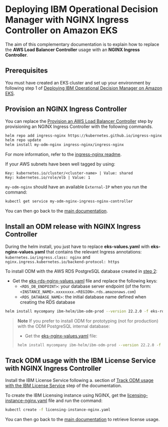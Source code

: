 # Deploying IBM Operational Decision Manager with NGINX Ingress Controller on Amazon EKS

The aim of this complementary documentation is to explain how to replace the **AWS Load Balancer Controller** usage with an **NGINX Ingress Controller**.

## Prerequisites

You must have created an EKS cluster and set up your environment by following step 1 of [Deploying IBM Operational Decision Manager on Amazon EKS](README.md#1-prepare-your-environment-20-min).

## Provision an NGINX Ingress Controller

You can replace the [Provision an AWS Load Balancer Controller](README.md#d-provision-an-aws-load-balancer-controller) step by provisioning an NGINX Ingress Controller with the following commands.

```bash
helm repo add ingress-nginx https://kubernetes.github.io/ingress-nginx
helm repo update
helm install my-odm-nginx ingress-nginx/ingress-nginx
```

For more information, refer to the [ingress-nginx readme](https://github.com/kubernetes/ingress-nginx/tree/main/charts/ingress-nginx#install-chart).

If your AWS subnets have been well tagged by using:

```
Key: kubernetes.io/cluster/<cluster-name> | Value: shared
Key: kubernetes.io/role/elb | Value: 1
```

`my-odm-nginx` should have an available `External-IP` when you run the command:

```bash
kubectl get service my-odm-nginx-ingress-nginx-controller
```

You can then go back to the [main documentation](README.md#2-create-an-rds-database-10-min).

## Install an ODM release with NGINX Ingress Controller

During the helm install, you just have to replace  **eks-values.yaml** with **eks-nginx-values.yaml** that contains the relevant Ingress annotations:
`kubernetes.io/ingress.class: nginx` and `nginx.ingress.kubernetes.io/backend-protocol: https`

To install ODM with the AWS RDS PostgreSQL database created in [step 2](README.md#2-create-an-rds-database-10-min):

- Get the [eks-rds-nginx-values.yaml](./eks-rds-nginx-values.yaml) file and replace the following keys:
  - `<RDS_DB_ENDPOINT>`: your database server endpoint (of the form: `<INSTANCE_NAME>.xxxxxxxx.<REGION>.rds.amazonaws.com`)
  - `<RDS_DATABASE_NAME>`: the initial database name defined when creating the RDS database

```bash
helm install mycompany ibm-helm/ibm-odm-prod --version 22.2.0 -f eks-rds-nginx-values.yaml
```

> **Note**
> If you prefer to install ODM for prototyping (not for production) with the ODM PostgreSQL internal database:
>
> - Get the [eks-nginx-values.yaml](./eks-nginx-values.yaml) file:
>
> ```bash
> helm install mycompany ibm-helm/ibm-odm-prod --version 22.2.0 -f eks-nginx-values.yaml
> ```

## Track ODM usage with the IBM License Service with NGINX Ingress Controller

Install the IBM License Service following a. section of [Track ODM usage with the IBM License Service](README.md#7-track-odm-usage-with-the-ibm-license-service) step of the documentation.

To create the IBM Licensing instance using NGINX, get the [licensing-instance-nginx.yaml](./licensing-instance-nginx.yaml) file and run the command:

```bash
kubectl create -f licensing-instance-nginx.yaml
```

You can then go back to the [main documentation](README.md#c-retrieving-license-usage) to retrieve license usage.
